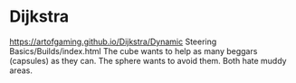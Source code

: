 # Dijkstra
 
https://artofgaming.github.io/Dijkstra/Dynamic Steering Basics/Builds/index.html
The cube wants to help as many beggars (capsules) as they can. The sphere wants to avoid them. Both hate muddy areas.
